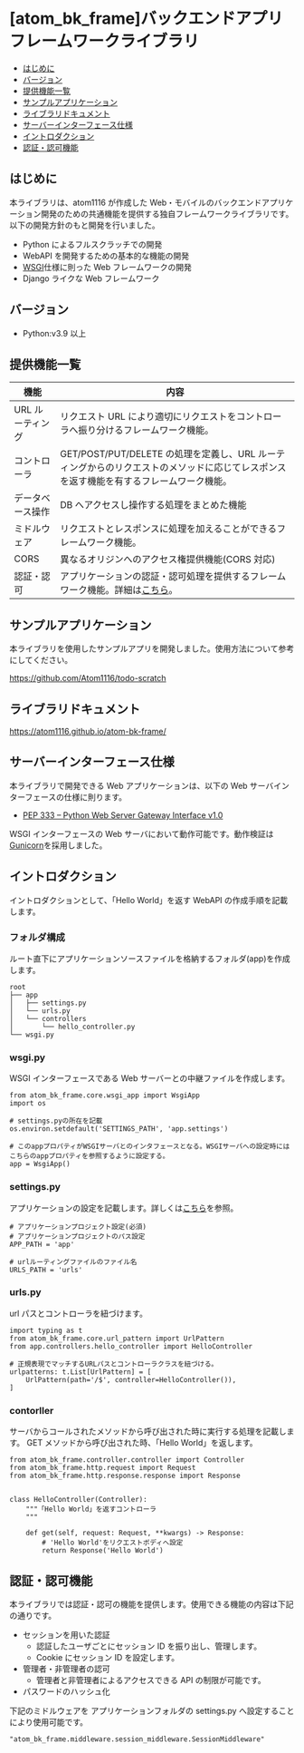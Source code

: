 # [atom_bk_frame]バックエンドアプリ フレームワークライブラリ

- [はじめに](#はじめに)
- [バージョン](#バージョン)
- [提供機能一覧](#提供機能一覧)
- [サンプルアプリケーション](#サンプルアプリケーション)
- [ライブラリドキュメント](#ライブラリドキュメント)
- [サーバーインターフェース仕様](#サーバーインターフェース仕様)
- [イントロダクション](#イントロダクション)
- [認証・認可機能](#認証認可機能)

## はじめに

本ライブラリは、atom1116 が作成した Web・モバイルのバックエンドアプリケーション開発のための共通機能を提供する独自フレームワークライブラリです。
以下の開発方針のもと開発を行いました。

- Python によるフルスクラッチでの開発
- WebAPI を開発するための基本的な機能の開発
- [WSGI](https://peps.python.org/pep-0333/)仕様に則った Web フレームワークの開発
- Django ライクな Web フレームワーク

## バージョン

- Python:v3.9 以上

## 提供機能一覧

| 機能             | 内容                                                                                                                                   |
| ---------------- | -------------------------------------------------------------------------------------------------------------------------------------- |
| URL ルーティング | リクエスト URL により適切にリクエストをコントローラへ振り分けるフレームワーク機能。                                                    |
| コントローラ     | GET/POST/PUT/DELETE の処理を定義し、URL ルーティングからのリクエストのメソッドに応じてレスポンスを返す機能を有するフレームワーク機能。 |
| データベース操作 | DB へアクセスし操作する処理をまとめた機能                                                                                              |
| ミドルウェア     | リクエストとレスポンスに処理を加えることができるフレームワーク機能。                                                                   |
| CORS             | 異なるオリジンへのアクセス権提供機能(CORS 対応)                                                                                        |
| 認証・認可       | アプリケーションの認証・認可処理を提供するフレームワーク機能。詳細は[こちら](#認証・認可)。                                            |

## サンプルアプリケーション

本ライブラリを使用したサンプルアプリを開発しました。使用方法について参考にしてください。

https://github.com/Atom1116/todo-scratch

## ライブラリドキュメント

https://atom1116.github.io/atom-bk-frame/

## サーバーインターフェース仕様

本ライブラリで開発できる Web アプリケーションは、以下の Web サーバインターフェースの仕様に則ります。

- [PEP 333 – Python Web Server Gateway Interface v1.0](https://peps.python.org/pep-0333/)

WSGI インターフェースの Web サーバにおいて動作可能です。動作検証は[Gunicorn](https://gunicorn.org/)を採用しました。

## イントロダクション

イントロダクションとして、「Hello World」を返す WebAPI の作成手順を記載します。

### フォルダ構成

ルート直下にアプリケーションソースファイルを格納するフォルダ(app)を作成します。

```
root
├── app
│   ├── settings.py
│   └── urls.py
│   └── controllers
│       └── hello_controller.py
└── wsgi.py
```

### wsgi.py

WSGI インターフェースである Web サーバーとの中継ファイルを作成します。

```
from atom_bk_frame.core.wsgi_app import WsgiApp
import os

# settings.pyの所在を記載
os.environ.setdefault('SETTINGS_PATH', 'app.settings')

# このappプロパティがWSGIサーバとのインタフェースとなる。WSGIサーバへの設定時にはこちらのappプロパティを参照するように設定する。
app = WsgiApp()
```

### settings.py

アプリケーションの設定を記載します。詳しくは[こちら](https://github.com/Atom1116/todo-scratch/blob/develop/todo_scratch/bk_app/settings.py)を参照。

```
# アプリケーションプロジェクト設定(必須)
# アプリケーションプロジェクトのパス設定
APP_PATH = 'app'

# urlルーティングファイルのファイル名
URLS_PATH = 'urls'
```

### urls.py

url パスとコントローラを紐づけます。

```
import typing as t
from atom_bk_frame.core.url_pattern import UrlPattern
from app.controllers.hello_controller import HelloController

# 正規表現でマッチするURLパスとコントローラクラスを紐づける。
urlpatterns: t.List[UrlPattern] = [
    UrlPattern(path='/$', controller=HelloController()),
]
```

### contorller

サーバからコールされたメソッドから呼び出された時に実行する処理を記載します。
GET メソッドから呼び出された時、「Hello World」を返します。

```
from atom_bk_frame.controller.controller import Controller
from atom_bk_frame.http.request import Request
from atom_bk_frame.http.response.response import Response


class HelloController(Controller):
    """「Hello World」を返すコントローラ
    """

    def get(self, request: Request, **kwargs) -> Response:
        # 'Hello World'をリクエストボディへ設定
        return Response('Hello World')

```

## 認証・認可機能

本ライブラリでは認証・認可の機能を提供します。使用できる機能の内容は下記の通りです。

- セッションを用いた認証
  - 認証したユーザごとにセッション ID を振り出し、管理します。
  - Cookie にセッション ID を設定します。
- 管理者・非管理者の認可
  - 管理者と非管理者によるアクセスできる API の制限が可能です。
- パスワードのハッシュ化

下記のミドルウェアを アプリケーションフォルダの settings.py へ設定することにより使用可能です。

```
"atom_bk_frame.middleware.session_middleware.SessionMiddleware"
```
